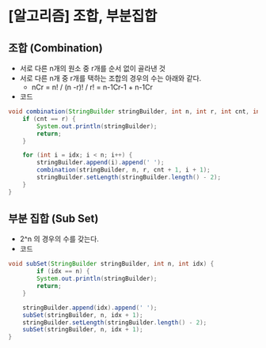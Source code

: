# [알고리즘] 조합, 부분집합

## 조합 (Combination)

- 서로 다른 n개의 원소 중 r개를 순서 없이 골라낸 것
- 서로 다른 n개 중 r개를 택하는 조합의 경우의 수는 아래와 같다.
    - nCr = n! / (n -r)! / r! = n-1Cr-1 + n-1Cr
- 코드
    
```java
void combination(StringBuilder stringBuilder, int n, int r, int cnt, int idx) {
    if (cnt == r) {
        System.out.println(stringBuilder);
        return;
    }

    for (int i = idx; i < n; i++) {
        stringBuilder.append(i).append(' ');
        combination(stringBuilder, n, r, cnt + 1, i + 1);
        stringBuilder.setLength(stringBuilder.length() - 2);
    }
}
```
    

## 부분 집합 (Sub Set)

- 2^n 의 경우의 수를 갖는다.
- 코드
    
```java
void subSet(StringBuilder stringBuilder, int n, int idx) {
        if (idx == n) {
        System.out.println(stringBuilder);
        return;
    }

    stringBuilder.append(idx).append(' ');
    subSet(stringBuilder, n, idx + 1);
    stringBuilder.setLength(stringBuilder.length() - 2);
    subSet(stringBuilder, n, idx + 1);
}
```